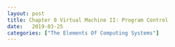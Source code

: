 ```yaml
---
layout: post
title: Chapter 8 Virtual Machine II: Program Control
date:   2019-03-25
categories: ["The Elements Of Computing Systems"]
---
```


